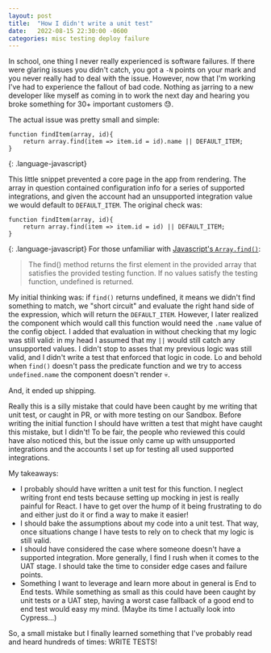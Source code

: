 ```yaml
---
layout: post
title:  "How I didn't write a unit test"
date:   2022-08-15 22:30:00 -0600
categories: misc testing deploy failure
---
```


In school, one thing I never really experienced is software failures. If there were glaring issues you didn't catch, you got a `-N` points on your mark and you never really had to deal with the issue. However, now that I'm working I've had to experience the fallout of bad code. Nothing as jarring to a new developer like myself as coming in to work the next day and hearing you broke something for 30+ important customers 😓.

The actual issue was pretty small and simple: 

```
function findItem(array, id){
    return array.find(item => item.id = id).name || DEFAULT_ITEM;
}
```
{: .language-javascript}

This little snippet prevented a core page in the app from rendering. The array in question contained configuration info for a series of supported integrations, and given the account had an unsupported integration value we would default to `DEFAULT_ITEM`. The original check was: 
```
function findItem(array, id){
    return array.find(item => item.id = id) || DEFAULT_ITEM;
}
```
{: .language-javascript}
For those unfamiliar with [Javascript's `Array.find()`](https://developer.mozilla.org/en-US/docs/Web/JavaScript/Reference/Global_Objects/Array/find): 

> The find() method returns the first element in the provided array that satisfies the provided testing function. If no values satisfy the testing function, undefined is returned.

My initial thinking was: if `find()` returns undefined, it means we didn't find something to match, we "short circuit" and evaluate the right hand side of the expression, which will return the `DEFAULT_ITEM`. However, I later realized the component which would call this function would need the `.name` value of the config object. I added that evaluation in without checking that my logic was still valid: in my head I assumed that my `||` would still catch any unsupported values. I didn't stop to asses that my previous logic was still valid, and I didn't write a test that enforced that logic in code. Lo and behold when `find()` doesn't pass the predicate function and we try to access `undefined.name` the component doesn't render 💀.

And, it ended up shipping.

Really this is a silly mistake that could have been caught by me writing that unit test, or caught in PR, or with more testing on our Sandbox. Before writing the initial function I should have written a test that might have caught this mistake, but I didn't! To be fair, the people who reviewed this could have also noticed this, but the issue only came up with unsupported integrations and the accounts I set up for testing all used supported integrations.

My takeaways: 
- I probably should have written a unit test for this function. I neglect writing front end tests because setting up mocking in jest is really painful for React. I have to get over the hump of it being frustrating to do and either just do it or find a way to make it easier!
- I should bake the assumptions about my code into a unit test. That way, once situations change I have tests to rely on to check that my logic is still valid.
- I should have considered the case where someone doesn't have a supported integration. More generally, I find I rush when it comes to the UAT stage. I should take the time to consider edge cases and failure points. 
- Something I want to leverage and learn more about in general is End to End tests. While something as small as this could have been caught by unit tests or a UAT step, having a worst case fallback of a good end to end test would easy my mind. (Maybe its time I actually look into Cypress...)

So, a small mistake but I finally learned something that I've probably read and heard hundreds of times: WRITE TESTS! 
